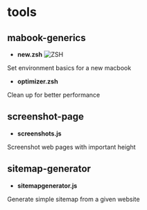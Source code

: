 # tools

## mabook-generics
- <b>new.zsh</b>
![ZSH](https://img.shields.io/badge/zsh-%23E34F26.svg?style=for-the-badge&logo=zsh&logoColor=white)

Set environment basics for a new macbook

- <b>optimizer.zsh</b>

Clean up for better performance

## screenshot-page
- <b>screenshots.js</b>

Screenshot web pages with important height

## sitemap-generator
- <b>sitemapgenerator.js</b>

Generate simple sitemap from a given website
